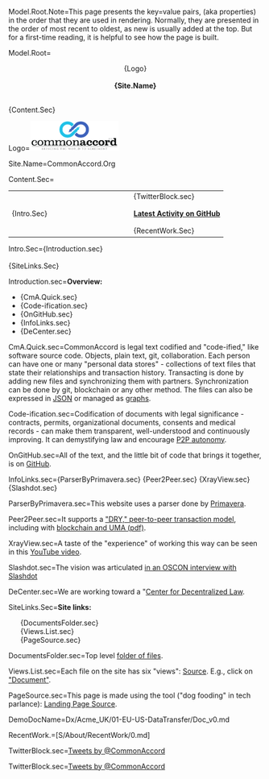 Model.Root.Note=This page presents the key=value pairs, (aka properties) in the order that they are used in rendering.  Normally, they are presented in the order of most recent to oldest, as new is usually added at the top. But for a first-time reading, it is helpful to see how the page is built.  

Model.Root=<center>{Logo}<br><br><b>{Site.Name}</b></center></p><br>{Content.Sec}

Logo=<img src="File/cmacc-trans.png" style="width:35%" />

Site.Name=CommonAccord.Org

Content.Sec=<table><tr><td width="50%">{Intro.Sec}</td><td>   </td><td>{TwitterBlock.sec}<br><br><b><a href="https://github.com/CommonAccord/Cmacc-Org/commits/master">Latest Activity on GitHub</a></b><br><br>{RecentWork.Sec}</td></tr></table>

Intro.Sec={Introduction.sec}<br><br>{SiteLinks.Sec}

Introduction.sec=<b>Overview:</b><ul><li>{CmA.Quick.sec}<li>{Code-ification.sec}<li>{OnGitHub.sec}<li> {InfoLinks.sec} <li>{DeCenter.sec}</ul>


CmA.Quick.sec=CommonAccord is legal text codified and "code-ified," like software source code. Objects, plain text, git, collaboration. Each person can have one or many "personal data stores" - collections of text files that state their relationships and transaction history.  Transacting is done by adding new files and synchronizing them with partners. Synchronization can be done by git, blockchain or any other method. The files can also be expressed in <a href="http://www.commonaccord.org/index.php?action=json&file=Dx/Acme_FR/04-NDA-From-Quake-FR/Doc_v0.md">JSON</a> or managed as <a href="http://neo4j.com/graphgist/github-HazardJ%2Fgists%2F%2FDoc_Source_Graph.adoc/">graphs</a>.

Code-ification.sec=Codification of documents with legal significance - contracts, permits, organizational documents, consents and medical records - can make them transparent, well-understood and continuously improving.  It can demystifying law and encourage <a href="http://p2pfoundation.net/Common_Accord">P2P autonomy</a>.

OnGitHub.sec=All of the text, and the little bit of code that brings it together, is on <a href="http://github.com/CommonAccord/Cmacc-Org">GitHub</a>.

InfoLinks.sec={ParserByPrimavera.sec} {Peer2Peer.sec} {XrayView.sec} {Slashdot.sec}

ParserByPrimavera.sec=This website uses a parser done by <a href="https://cyber.law.harvard.edu/people/pdefilippi">Primavera</a>.

Peer2Peer.sec=It supports a <a href="index.php?action=doc&file=S/About/Pitch/Support/DRY_Transacting_v0.md">"DRY," peer-to-peer transaction model</a>, including with <a href="http://hardjono.mit.edu/sites/default/files/documents/CommonAccord_Provenance_11182015.pdf">blockchain and UMA (pdf)</a>. 

XrayView.sec=A taste of the "experience" of working this way can be seen  in this <a href="https://www.youtube.com/watch?v=4ZfsyTPYFIA">YouTube video</a>.

Slashdot.sec=The vision was articulated <a href="http://news.slashdot.org/story/13/07/25/1814255/attorney-jim-hazard-is-working-to-open-source-law-video">in an OSCON interview with Slashdot</a>

DeCenter.sec=We are working toward a "<a href="index.php?action=doc&file=S/About/Pitch/Support_v0.md">Center for Decentralized Law</a>.


SiteLinks.Sec=<b>Site links:</b><ul type=none><li>{DocumentsFolder.sec}<li>{Views.List.sec}<li>{PageSource.sec}</ul>

DocumentsFolder.sec=Top level <a href="index.php?action=list&file=/">folder of files</a>.

Views.List.sec=Each file on the site has six "views": <a href="index.php?action=source&file=Dx/Acme_UK/01-EU-US-DataTransfer/Doc_v0.md">Source</a>.  E.g., click on <a href="index.php?action=doc&file=Dx/Acme_UK/01-EU-US-DataTransfer/Doc_v0.md">"Document"</a>.

PageSource.sec=This page is made using the tool ("dog fooding" in tech parlance): <a href="index.php?action=source&file=ZZZ/landing.md">Landing Page Source</a>.
  
DemoDocName=Dx/Acme_UK/01-EU-US-DataTransfer/Doc_v0.md

RecentWork.=[S/About/RecentWork/0.md]

TwitterBlock.sec=<a class="twitter-timeline" href="https://twitter.com/CommonAccord/with_replies" data-widget-id="574817616360964096" width="600" height="300">Tweets by @CommonAccord</a><script>!function(d,s,id){var js,fjs=d.getElementsByTagName(s)[0],p=/^http:/.test(d.location)?'http':'https';if(!d.getElementById(id)){js=d.createElement(s);js.id=id;js.src=p+"://platform.twitter.com/widgets.js";fjs.parentNode.insertBefore(js,fjs);}}(document,"script","twitter-wjs");</script>

TwitterBlock.sec=<a class="twitter-timeline" href="https://twitter.com/CommonAccord/with_replies" data-widget-id="574817616360964096" width="600" height="300">Tweets by @CommonAccord</a><script>!function(d,s,id){var js,fjs=d.getElementsByTagName(s)[0],p=/^http:/.test(d.location)?'http':'https';if(!d.getElementById(id)){js=d.createElement(s);js.id=id;js.src=p+"://platform.twitter.com/widgets.js";fjs.parentNode.insertBefore(js,fjs);}}(document,"script","twitter-wjs");</script>